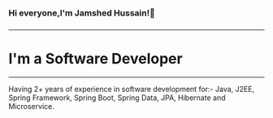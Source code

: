 <h3>Hi everyone,I'm Jamshed Hussain!👋<h3>
<hr>
<h1>I'm a Software Developer</h1>
<hr>
Having 2+ years of experience in software development for:-
Java,
J2EE,
Spring Framework,
Spring Boot,
Spring Data,
JPA, 
Hibernate and Microservice.
